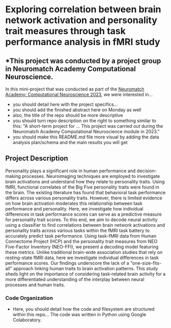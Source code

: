 # Exploring correlation between brain network activation and personality trait measures through task performance analysis in fMRI study

## *This project was conducted by a project group in Neuromatch Academy Computational Neuroscience.

In this mini-project that was conducted as part of the [Neuromatch Academy: Computational Neuroscience 2023](https://compneuro.neuromatch.io/tutorials/intro.html), we were interested in... 
- you should detail here with the project specifics...
- you should add the finished abstract here on Monday as well
- also, the title of the repo should be more descriptive
- you should turn repo description on the right to something similar to this: "A short-term project for ... This project was carried out during the Neuromatch Academy Computational Neuroscience module in 2023."
- you should make this README.md file more visual by adding the data analysis plan/schema and the main results you will get

## Project Description
Personality plays a significant role in human performance and decision-making processes. Neuroimaging techniques are employed to investigate brain activations and understand how they relate to personality traits. Using fMRI, functional correlates of the Big Five personality traits were found in the brain. The existing literature has found that behavioral task performance differs across various personality traits. However, there is limited evidence on how brain activation moderates this relationship between task performance and personality. Here, we investigate how individual differences in task performance scores can serve as a predictive measure for personality trait scores. To this end, we aim to decode neural activity using a classifier to find correlations between brain network activations and personality traits across various tasks within the fMRI task battery to accurately predict task performance. Using task-fMRI data from Human Connectome Project (HCP) and the personality trait measures from NEO Five-Factor Inventory (NEO-FFI), we present a decoding model featuring these metrics. Unlike traditional brain-wide association studies that rely on resting-state fMRI data, here we investigate individual differences in task performance scores. Our findings underscore the lack of a "one-size-fits-all" approach linking human traits to brain activation patterns. This study sheds light on the importance of considering task-related brain activity for a more differentiated understanding of the interplay between neural processes and human traits.	

### Code Organization
- Here, you should detail how the code and filesystem are structured within this repo... The code was written in Python using Google Colaboratory.

